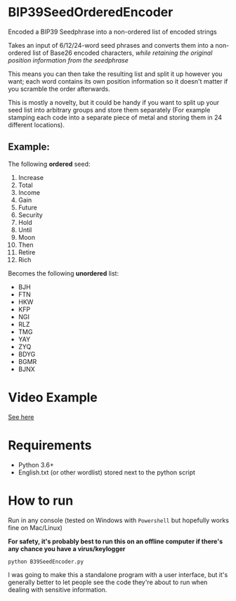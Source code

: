 # BIP39SeedOrderedEncoder
Encoded a BIP39 Seedphrase into a non-ordered list of encoded strings


Takes an input of 6/12/24-word seed phrases and converts them into a non-ordered list of Base26 encoded characters, _while retaining the original position information from the seedphrase_

This means you can then take the resulting list and split it up however you want; each word contains its own position information so it doesn't matter if you scramble the order afterwards. 

This is mostly a novelty, but it could be handy if you want to split up your seed list into arbitrary groups and store them separately (For example stamping each code into a separate piece of metal and storing them in 24 different locations). 


## Example:
The following **ordered** seed:
01. Increase
02. Total
03. Income
04. Gain
05. Future
06. Security
07. Hold
08. Until
09. Moon
10. Then
11. Retire
12. Rich

Becomes the following **unordered** list:

- BJH
- FTN
- HKW
- KFP
- NGI
- RLZ
- TMG
- YAY
- ZYQ
- BDYG
- BGMR
- BJNX

# Video Example
[See here](https://giant.gfycat.com/RectangularBlushingIberiannase.mp4)


# Requirements
- Python 3.6+
- English.txt (or other wordlist) stored next to the python script

# How to run
Run in any console (tested on Windows with `Powershell` but hopefully works fine on Mac/Linux)

**For safety, it's probably best to run this on an offline computer if there's any chance you have a virus/keylogger**

```py
python B39SeedEncoder.py
```



I was going to make this a standalone program with a user interface, but it's generally better to let people see the code they're about to run when dealing with sensitive information. 

